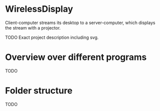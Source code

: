 # WirelessDisplay
Client-computer streams its desktop to a server-computer, which displays the 
stream with a projector.

TODO Exact project description including svg.

# Overview over different programs

TODO


# Folder structure

TODO





